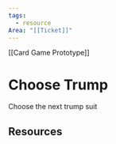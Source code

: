 ```yaml
---
tags:
  - resource
Area: "[[Ticket]]"
---
```

[[Card Game Prototype]]
# Choose Trump
Choose the next trump suit

## Resources

